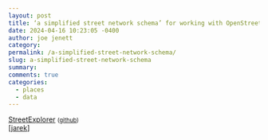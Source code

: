 ```yaml
---
layout: post
title: ‘a simplified street network schema’ for working with OpenStreetMap data
date: 2024-04-16 10:23:05 -0400
author: joe jenett
category: 
permalink: /a-simplified-street-network-schema/
slug: a-simplified-street-network-schema
summary: 
comments: true
categories:
  - places
  - data
---
```

<a title="osm2streets Street Explorer" href="https://a-b-street.github.io/osm2streets/index.html">StreetExplorer</a> <small>(<a href="https://github.com/a-b-street/osm2streets">github</a>)</small><br>[<a href="https://pinboard.in/u:jarek">jarek</a>]

<a href="https://brid.gy/publish/mastodon"></a>